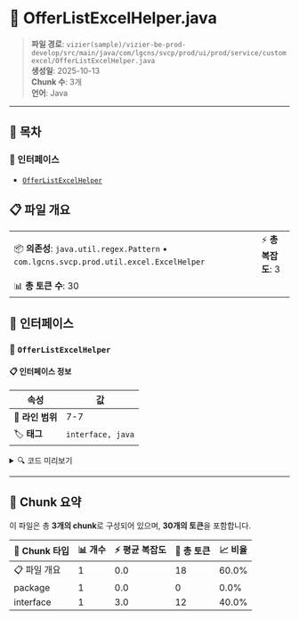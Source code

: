 # 📄 OfferListExcelHelper.java

> **파일 경로**: `vizier(sample)/vizier-be-prod-develop/src/main/java/com/lgcns/svcp/prod/ui/prod/service/customexcel/OfferListExcelHelper.java`  
> **생성일**: 2025-10-13  
> **Chunk 수**: 3개  
> **언어**: Java
---

## 📑 목차

### 🔌 인터페이스
- [`OfferListExcelHelper`](#interface-offerlistexcelhelper)


## 📋 파일 개요

| | |
|--|--|
| 📦 **의존성**: `java.util.regex.Pattern` • `com.lgcns.svcp.prod.util.excel.ExcelHelper` | ⚡ **총 복잡도**: 3 |
| 📊 **총 토큰 수**: 30 |  |




## 🔌 인터페이스

### <a id="interface-offerlistexcelhelper"></a>🔌 `OfferListExcelHelper`


#### 📋 인터페이스 정보

| 속성 | 값 |
|------|----|
| 📍 **라인 범위** | 7-7 |
| 🏷️ **태그** | `interface, java` |
<details>
<summary>🔍 코드 미리보기</summary>

```java
public interface OfferListExcelHelper extends ExcelHelper {
    Pattern DATABASE_DATE_PATTERN = Pattern.compile("\\d{4}-\\d{2}-\\d{2} \\d{2}:\\d{2}:\\d{2}");
}...
```

**Chunk 정보**
- 🆔 **ID**: `312dd46eb664`
- 📊 **토큰**: 12

</details>

---




## 🧩 Chunk 요약

이 파일은 총 **3개의 chunk**로 구성되어 있으며, **30개의 토큰**을 포함합니다.

| 🧩 Chunk 타입 | 📊 개수 | ⚡ 평균 복잡도 | 📝 총 토큰 | 📈 비율 |
|---------------|--------|-------------|----------|--------|
| 📋 파일 개요 | 1 | 0.0 | 18 | 60.0% |
| package | 1 | 0.0 | 0 | 0.0% |
| interface | 1 | 3.0 | 12 | 40.0% |

